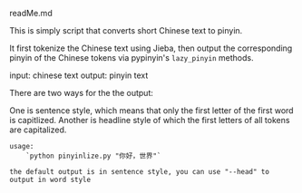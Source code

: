 readMe.md

This is simply script that converts short Chinese text to pinyin.  

It first tokenize the Chinese text using Jieba, then output the corresponding pinyin of the Chinese tokens via pypinyin's `lazy_pinyin` methods.

 input: chinese text
 output: pinyin text

There are two ways for the the output:

One is sentence style, which means that only the first letter of the first word is capitlized. Another is headline style of which the first letters of all tokens are capitalized. 

    usage: 
        `python pinyinlize.py "你好，世界"`

    the default output is in sentence style, you can use "--head" to output in word style

